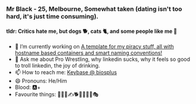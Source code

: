 <!--
**BiosPlus/BiosPlus** is a ✨ _special_ ✨ repository because its `README.md` (this file) appears on your GitHub profile.

Here are some ideas to get you started:
-->

### Mr Black - 25, Melbourne, Somewhat taken (dating isn't too hard, it's just time consuming).
#### tldr: Critics hate me, but dogs 🐕, cats 🐈, and some people like me 🤟

- 🔭 I’m currently working on [A template for my piracy stuff, all with hostname based containers and smart naming conventions!](https://github.com/BiosPlus/PiracyServer)
- 💬 Ask me about Pro Wrestling, why linkedin sucks, why it feels so good to troll linkedin, the joy of drinking.
- 📫 How to reach me: [Keybase @ biosplus](https://keybase.io/biosplus)
- 😄 Pronouns: He/Him
- Blood: 🅰️+
- Favourite things: 🤼🍺👺✍️🐕🍌🍺🍺🍺🎭


<!-- - 🌱 I’m currently learning ...
- 👯 I’m looking to collaborate on ... -->
<!-- - 🤔 I’m looking for help with ... -->
